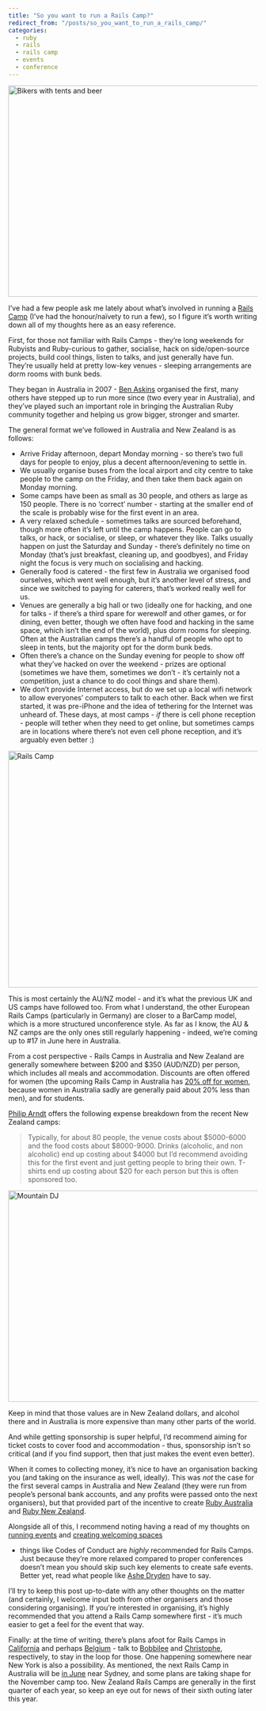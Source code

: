 ```yaml
---
title: "So you want to run a Rails Camp?"
redirect_from: "/posts/so_you_want_to_run_a_rails_camp/"
categories:
  - ruby
  - rails
  - rails camp
  - events
  - conference
---
```

<a href="https://www.flickr.com/photos/dylanfm/4547903353" title="Bikers with tents and beer by Dylan Fogarty-MacDonald, on Flickr"><img src="https://farm5.staticflickr.com/4055/4547903353_57aeb327a7_z.jpg" width="640" height="427" alt="Bikers with tents and beer" class="max-width"></a>

I’ve had a few people ask me lately about what’s involved in running a
[Rails Camp](http://railscamps.com) (I’ve had the honour/naïvety to run
a few), so I figure it’s worth writing down all of my thoughts here as
an easy reference.

First, for those not familiar with Rails Camps - they’re long weekends
for Rubyists and Ruby-curious to gather, socialise, hack on
side/open-source projects, build cool things, listen to talks, and just
generally have fun. They’re usually held at pretty low-key venues -
sleeping arrangements are dorm rooms with bunk beds.

They began in Australia in 2007 - [Ben
Askins](https://twitter.com/genlevel) organised the first, many others
have stepped up to run more since (two every year in Australia), and
they’ve played such an important role in bringing the Australian Ruby
community together and helping us grow bigger, stronger and smarter.

The general format we’ve followed in Australia and New Zealand is as
follows:

-   Arrive Friday afternoon, depart Monday morning - so there’s two full
    days for people to enjoy, plus a decent afternoon/evening to
    settle in.
-   We usually organise buses from the local airport and city centre to
    take people to the camp on the Friday, and then take them back again
    on Monday morning.
-   Some camps have been as small as 30 people, and others as large as
    150 people. There is no ‘correct’ number - starting at the smaller
    end of the scale is probably wise for the first event in an area.
-   A very relaxed schedule - sometimes talks are sourced beforehand,
    though more often it’s left until the camp happens. People can go to
    talks, or hack, or socialise, or sleep, or whatever they like. Talks
    usually happen on just the Saturday and Sunday - there’s definitely
    no time on Monday (that’s just breakfast, cleaning up, and
    goodbyes), and Friday night the focus is very much on socialising
    and hacking.
-   Generally food is catered - the first few in Australia we organised
    food ourselves, which went well enough, but it’s another level of
    stress, and since we switched to paying for caterers, that’s worked
    really well for us.
-   Venues are generally a big hall or two (ideally one for hacking, and
    one for talks - if there’s a third spare for werewolf and other
    games, or for dining, even better, though we often have food and
    hacking in the same space, which isn’t the end of the world), plus
    dorm rooms for sleeping. Often at the Australian camps there’s a
    handful of people who opt to sleep in tents, but the majority opt
    for the dorm bunk beds.
-   Often there’s a chance on the Sunday evening for people to show off
    what they’ve hacked on over the weekend - prizes are optional
    (sometimes we have them, sometimes we don’t - it’s certainly not a
    competition, just a chance to do cool things and share them).
-   We don’t provide Internet access, but do we set up a local wifi
    network to allow everyones’ computers to talk to each other. Back
    when we first started, it was pre-iPhone and the idea of tethering
    for the Internet was unheard of. These days, at most camps - *if*
    there is cell phone reception - people will tether when they need to
    get online, but sometimes camps are in locations where there’s not
    even cell phone reception, and it’s arguably even better :)

<a href="https://www.flickr.com/photos/freelancing_god/5177833186" title="Rails Camp by Pat Allan, on Flickr"><img src="https://farm2.staticflickr.com/1423/5177833186_4cc1ef40af_z.jpg" width="640" height="478" alt="Rails Camp" class="max-width"></a>

This is most certainly the AU/NZ model - and it’s what the previous UK
and US camps have followed too. From what I understand, the other
European Rails Camps (particularly in Germany) are closer to a BarCamp
model, which is a more structured unconference style. As far as I know,
the AU & NZ camps are the only ones still regularly happening - indeed,
we’re coming up to \#17 in June here in Australia.

From a cost perspective - Rails Camps in Australia and New Zealand are
generally somewhere between $200 and $350 (AUD/NZD) per person, which
includes all meals and accommodation. Discounts are often offered for
women (the upcoming Rails Camp in Australia has [20% off for
women](https://twitter.com/railscamp_au/status/575440348094185472),
because women in Australia sadly are generally paid about 20% less than
men), and for students.

[Philip Arndt](https://twitter.com/parndt) offers the following expense
breakdown from the recent New Zealand camps:

> Typically, for about 80 people, the venue costs about $5000-6000 and
> the food costs about $8000-9000. Drinks (alcoholic, and non alcoholic)
> end up costing about $4000 but I’d recommend avoiding this for the
> first event and just getting people to bring their own. T-shirts end
> up costing about $20 for each person but this is often sponsored too.

<a href="https://www.flickr.com/photos/dylanfm/13166600074" title="Mountain DJ by Dylan Fogarty-MacDonald, on Flickr"><img src="https://farm8.staticflickr.com/7187/13166600074_aa52e01f35_z.jpg" width="640" height="427" alt="Mountain DJ" class="max-width"></a>

Keep in mind that those values are in New Zealand dollars, and alcohol
there and in Australia is more expensive than many other parts of the
world.

And while getting sponsorship is super helpful, I’d recommend aiming for
ticket costs to cover food and accommodation - thus, sponsorship isn’t
so critical (and if you find support, then that just makes the event
even better).

When it comes to collecting money, it’s nice to have an organisation
backing you (and taking on the insurance as well, ideally). This was
*not* the case for the first several camps in Australia and New Zealand
(they were run from people’s personal bank accounts, and any profits
were passed onto the next organisers), but that provided part of the
incentive to create [Ruby Australia](http://ruby.org.au) and [Ruby New
Zealand](http://ruby.org.nz).

Alongside all of this, I recommend noting having a read of my thoughts
on [running
events](http://freelancing-gods.com/posts/pats_guide_to_running_events)
and [creating welcoming
spaces](http://freelancing-gods.com/posts/diversity_awareness_and_welcoming_spaces)
- things like Codes of Conduct are *highly* recommended for Rails Camps.
Just because they’re more relaxed compared to proper conferences doesn’t
mean you should skip such key elements to create safe events. Better
yet, read what people like [Ashe
Dryden](http://www.ashedryden.com/blog/codes-of-conduct-101-faq) have to
say.

I’ll try to keep this post up-to-date with any other thoughts on the
matter (and certainly, I welcome input both from other organisers and
those considering organising). If you’re interested in organising, it’s
highly recommended that you attend a Rails Camp somewhere first - it’s
much easier to get a feel for the event that way.

Finally: at the time of writing, there’s plans afoot for Rails Camps in
[California](https://twitter.com/bobbilee19/status/575142920015118337)
and perhaps
[Belgium](https://twitter.com/_toch/status/576358262095921153) - talk to
[Bobbilee](https://twitter.com/bobbilee19) and
[Christophe](https://twitter.com/_toch), respectively, to stay in the
loop for those. One happening somewhere near New York is also a
possibility. As mentioned, the next Rails Camp in Australia will be [in
June](http://railscamp-sydney-2015.ruby.org.au) near Sydney, and some
plans are taking shape for the November camp too. New Zealand Rails
Camps are generally in the first quarter of each year, so keep an eye
out for news of their sixth outing later this year.

